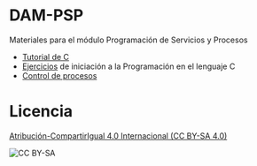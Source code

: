 # DAM-PSP
Materiales para el módulo Programación de Servicios y Procesos


* [Tutorial de C](https://www.learn-c.org/)
* [Ejercicios](https://github.com/franlu/DAM-PSP/tree/master/EjerciciosC) de iniciación a la Programación en el lenguaje C
* [Control de procesos](https://github.com/franlu/DAM-PSP/tree/master/Control_procesos)


# Licencia

[Atribución-CompartirIgual 4.0 Internacional (CC BY-SA 4.0)](https://creativecommons.org/licenses/by-sa/4.0/deed.es)

![CC BY-SA](https://mirrors.creativecommons.org/presskit/buttons/80x15/png/by-sa.png)
